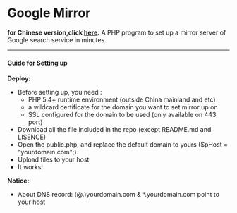 # Google Mirror #
**for Chinese version,click [here](README_zh.md).**
A PHP program to set up a mirror server of Google search service in minutes.

---

#### Guide for Setting up ####

**Deploy:**
- Before setting up, you need :
	- PHP 5.4+ runtime environment (outside China mainland and etc)
	- a wildcard certificate for the domain you  want to set mirror up on
	- SSL configured for the domain to be used (only available on 443 port)
- Download all the file included in the repo (except README.md and LISENCE)
- Open the public.php, and replace the default domain to yours ($pHost = "yourdomain.com";)
- Upload files to your host
- It works! 

**Notice:**
- About DNS record: (@.)yourdomain.com & *.yourdomain.com point to your host
